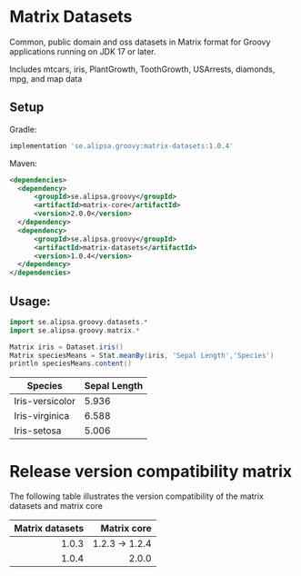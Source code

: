 # Matrix Datasets
Common, public domain and oss datasets in Matrix format for Groovy applications running on JDK 17 or later.

Includes mtcars, iris, PlantGrowth, ToothGrowth, USArrests, diamonds, mpg, and map data

## Setup
Gradle:
```groovy
implementation 'se.alipsa.groovy:matrix-datasets:1.0.4'
```
Maven:
```xml
<dependencies>
  <dependency>
      <groupId>se.alipsa.groovy</groupId>
      <artifactId>matrix-core</artifactId>
      <version>2.0.0</version>
  </dependency>
  <dependency>
      <groupId>se.alipsa.groovy</groupId>
      <artifactId>matrix-datasets</artifactId>
      <version>1.0.4</version>
  </dependency>
</dependencies>
```

## Usage:
```groovy
import se.alipsa.groovy.datasets.*
import se.alipsa.groovy.matrix.*

Matrix iris = Dataset.iris()
Matrix speciesMeans = Stat.meanBy(iris, 'Sepal Length','Species')
println speciesMeans.content()
```
| Species         | Sepal Length |
|-----------------|--------------|
| Iris-versicolor | 5.936        |
| Iris-virginica	 | 6.588        |
| Iris-setosa	    | 5.006        |

# Release version compatibility matrix
The following table illustrates the version compatibility of the matrix datasets and matrix core

| Matrix datasets |    Matrix core | 
|----------------:|---------------:|
|           1.0.3 | 1.2.3 -> 1.2.4 |
|           1.0.4 |          2.0.0 |

